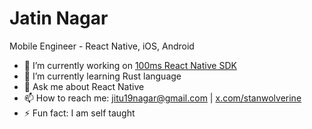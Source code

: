 <!-- ![](https://komarev.com/ghpvc/?username=stanwolverine&color=blue) -->

# Jatin Nagar
Mobile Engineer - React Native, iOS, Android

- 🔭 I’m currently working on [100ms React Native SDK](github.com/100mslive/react-native-hms)
- 🌱 I’m currently learning Rust language
- 💬 Ask me about React Native
- 📫 How to reach me: [jitu19nagar@gmail.com](mailto:jitu19nagar@gmail.com) | [x.com/stanwolverine](x.com/stanwolverine)
- ⚡ Fun fact: I am self taught
